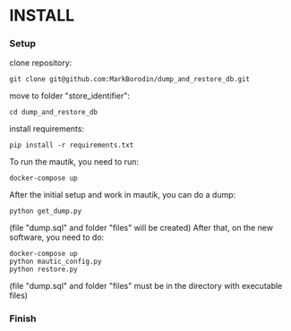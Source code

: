 # INSTALL

### Setup

clone repository:
```
git clone git@github.com:MarkBorodin/dump_and_restore_db.git
```
move to folder "store_identifier":
```
cd dump_and_restore_db
```

install requirements:

```
pip install -r requirements.txt
```

To run the mautik, you need to run:
```
docker-compose up
```
After the initial setup and work in mautik, you can do a dump:
```
python get_dump.py
```
(file "dump.sql" and folder "files" will be created)
After that, on the new software, you need to do:
```
docker-compose up
python mautic_config.py
python restore.py
```
(file "dump.sql" and folder "files" must be in the directory with executable files)

### Finish
